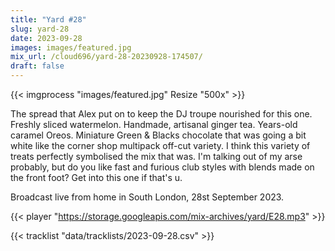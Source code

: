```yaml
---
title: "Yard #28"
slug: yard-28
date: 2023-09-28
images: images/featured.jpg
mix_url: /cloud696/yard-28-20230928-174507/
draft: false
---
```


{{< imgprocess "images/featured.jpg" Resize "500x" >}}

The spread that Alex put on to keep the DJ troupe nourished for this one. Freshly sliced watermelon. Handmade, artisanal ginger tea. Years-old caramel Oreos. Miniature Green & Blacks chocolate that was going a bit white like the corner shop multipack off-cut variety. I think this variety of treats perfectly symbolised the mix that was. I'm talking out of my arse probably, but do you like fast and furious club styles with blends made on the front foot? Get into this one if that's u.

Broadcast live from home in South London, 28st September 2023.

{{< player "https://storage.googleapis.com/mix-archives/yard/E28.mp3" >}}

{{< tracklist "data/tracklists/2023-09-28.csv" >}}
